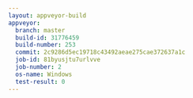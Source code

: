 ```yaml
---
layout: appveyor-build
appveyor:
  branch: master
  build-id: 31776459
  build-number: 253
  commit: 2c9286d5ec19718c43492aeae275cae372637a1c
  job-id: 81byusjtu7urlvve
  job-number: 2
  os-name: Windows
  test-result: 0
---
```

